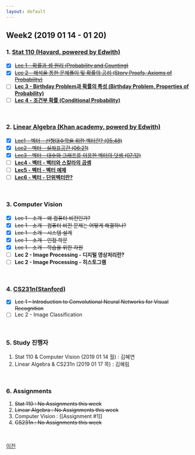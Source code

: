 ```yaml
---
layout: default
---
```

## Week2 (2019 01 14  - 01 20)

### 1. **[Stat 110 (Havard, powered by Edwith)](https://www.edwith.org/harvardprobability)**
- [x] ~~[Lec 1 - 확률과 셈 원리 (Probability and Counting)](http://www.edwith.org/harvardprobability/lecture/29349/)~~
- [x] ~~[Lec 2 - 해석을 통한 문제풀이 및 확률의 공리 (Story Proofs, Axioms of Probability)](http://www.edwith.org/harvardprobability/lecture/30894/)~~
- [ ] **[Lec 3 - Birthday Problem과 확률의 특성 (Birthday Problem, Properties of Probability)](https://www.edwith.org/harvardprobability/lecture/30895/)**
- [ ] **[Lec 4 - 조건부 확률 (Conditional Probability)](https://www.edwith.org/harvardprobability/lecture/30896/)**
 <br>

### 2. **[Linear Algebra (Khan academy, powerd by Edwith)](https://www.edwith.org/linear-algebra)** 
- [x] ~~[Lec1 - 벡터 - 선형대수학을 위한 벡터란? (05:48)](http://www.edwith.org/linear-algebra/lecture/30304/)~~
- [x] ~~[Lec2 - 벡터 - 실좌표공간 (06:21)](http://www.edwith.org/linear-algebra/lecture/30305/)~~
- [x] ~~[Lec3 - 벡터 - 대수와 그래프를 이용한 벡터의 덧셈 (07:12)](http://www.edwith.org/linear-algebra/lecture/30306/)~~
- [ ] **[Lec4 - 벡터 - 벡터와 스칼라의 곱셈](https://www.edwith.org/linear-algebra/lecture/30337/)**
- [ ] **[Lec5 - 벡터 - 벡터 예제](https://www.edwith.org/linear-algebra/lecture/30307/)**
- [ ] **[Lec6 - 벡터 - 단위벡터란?](https://www.edwith.org/linear-algebra/lecture/30308/)**
<br>

### 3. **Computer Vision**
- [x] ~~Lec 1 - 소개 - 왜 컴퓨터 비전인가?~~
- [x] ~~Lec 1 - 소개 - 컴퓨터 비전 문제는 어떻게 해결하나?~~
- [X] ~~Lec 1 - 소개 - 시스템 설계~~
- [X] ~~Lec 1 - 소개 - 인접 학문~~
- [X] ~~Lec 1 - 소개 - 학습을 위한 자원~~
- [ ] **Lec 2 - Image Processing - 디지털 영상처리란?**
- [ ] **Lec 2 - Image Processing - 히스토그램**
<br>

### 4. [CS231n(Stanford)](https://github.com/insurgent92/CS231N_17_KOR_SUB)
- [X] ~~Lec 1 - Introduction to Convolutional Neural Networks for Visual Recognition~~
- [ ]  Lec 2 - Image Classification
<br>

### 5. Study 진행자
1. Stat 110 & Computer Vision (2019 01 14 월) : 김혜연
2. Linear Algebra & CS231n (2019 01 17 목) : 김혜림
<br> 

### 6. Assignments
1. ~~Stat 110 : No Assignments this week~~
2. ~~Linear Algebra : No Assignments this week~~
3. Computer Vision : [[Assignment #1]]  <!-- (../class2_assignments/assignment1.html) -->
4. ~~CS231n : No Assignments this week~~
<br> 

[이전](../../)